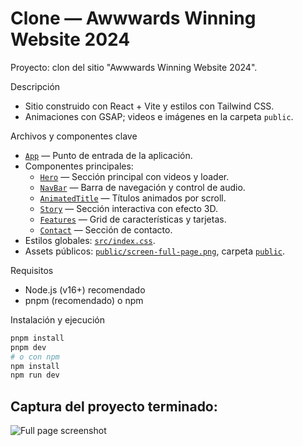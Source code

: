 # Clone — Awwwards Winning Website 2024

Proyecto: clon del sitio "Awwwards Winning Website 2024".  

Descripción
- Sitio construido con React + Vite y estilos con Tailwind CSS.
- Animaciones con GSAP; videos e imágenes en la carpeta `public`.

Archivos y componentes clave
- [`App`](src/App.jsx) — Punto de entrada de la aplicación.  
- Componentes principales:
  - [`Hero`](src/components/Hero.jsx) — Sección principal con videos y loader.
  - [`NavBar`](src/components/NavBar.jsx) — Barra de navegación y control de audio.
  - [`AnimatedTitle`](src/components/AnimatedTitle.jsx) — Títulos animados por scroll.
  - [`Story`](src/components/Story.jsx) — Sección interactiva con efecto 3D.
  - [`Features`](src/components/Features.jsx) — Grid de características y tarjetas.
  - [`Contact`](src/components/Contact.jsx) — Sección de contacto.
- Estilos globales: [`src/index.css`](src/index.css).  
- Assets públicos: [`public/screen-full-page.png`](public/screen-full-page.png), carpeta [`public`](public).

Requisitos
- Node.js (v16+) recomendado
- pnpm (recomendado) o npm

Instalación y ejecución
```sh
pnpm install
pnpm dev
# o con npm
npm install
npm run dev

```

## Captura del proyecto terminado:  
![Full page screenshot](public/screen-full-page.png)
